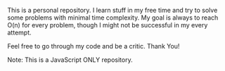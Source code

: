 This is a personal repository.
I learn stuff in my free time and try to solve some problems with minimal time complexity.
My goal is always to reach O(n) for every problem, though I might not be successful in my every attempt.

Feel free to go through my code and be a critic.
Thank You!

Note: This is a JavaScript ONLY repository.